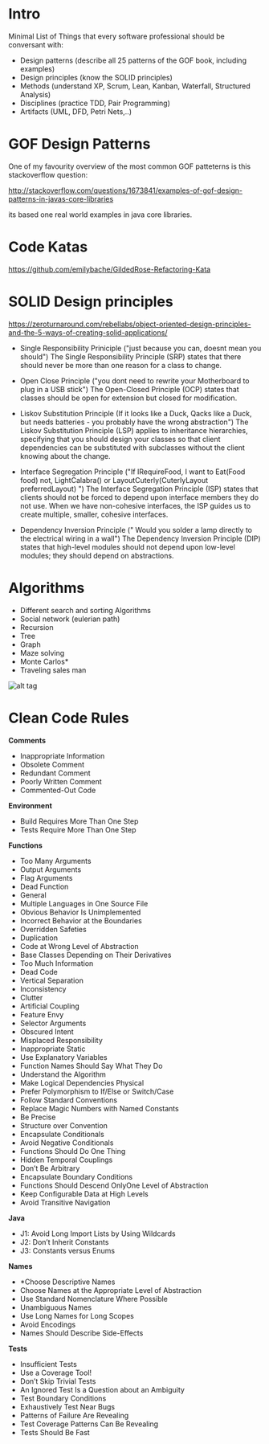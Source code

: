 # Intro

Minimal List of Things that every software professional should be conversant with:

* Design patterns (describe all 25 patterns of the GOF book, including examples)
* Design principles (know the SOLID principles)
* Methods (understand XP, Scrum, Lean, Kanban, Waterfall, Structured Analysis)
* Disciplines (practice TDD, Pair Programming)
* Artifacts (UML, DFD, Petri Nets,..)


# GOF Design Patterns

One of my favourity overview of the most common GOF patteterns is this stackoverflow question:

http://stackoverflow.com/questions/1673841/examples-of-gof-design-patterns-in-javas-core-libraries

its based one real world examples in java core libraries.

# Code Katas

https://github.com/emilybache/GildedRose-Refactoring-Kata


# SOLID Design principles

https://zeroturnaround.com/rebellabs/object-oriented-design-principles-and-the-5-ways-of-creating-solid-applications/

* Single Responsibility Priniciple ("just because you can, doesnt mean you should")
The Single Responsibility Principle (SRP) states that there should never be more than one reason for a class to change.

* Open Close Principle ("you dont need to rewrite your Motherboard to plug in a USB stick")
The Open-Closed Principle (OCP) states that classes should be open for extension but closed for modification.

* Liskov Substitution Principle (If it looks like a Duck, Qacks like a Duck, but needs batteries - you probably have the wrong abstraction")
The Liskov Substitution Principle (LSP) applies to inheritance hierarchies, specifying that you should design your classes so that client dependencies can be substituted with subclasses without the client knowing about the change.

* Interface Segregation Principle ("If IRequireFood, I want to Eat(Food food) not, LightCalabra() or LayoutCuterly(CuterlyLayout preferredLayout) ")
The Interface Segregation Principle (ISP) states that clients should not be forced to depend upon interface members they do not use. When we have non-cohesive interfaces, the ISP guides us to create multiple, smaller, cohesive interfaces.

* Dependency Inversion Principle (" Would you solder a lamp directly to the electrical wiring in a wall")
The Dependency Inversion Principle (DIP) states that high-level modules should not depend upon low-level modules; they should depend on abstractions.


# Algorithms


* Different search and sorting Algorithms
* Social network (eulerian path)
* Recursion
* Tree
* Graph
* Maze solving
* Monte Carlos*
* Traveling sales man


![alt tag](http://imgs.xkcd.com/comics/travelling_salesman_problem.png)


# Clean Code Rules

**Comments** 

* Inappropriate Information
* Obsolete Comment
* Redundant Comment 
* Poorly Written Comment
* Commented-Out Code 
 
**Environment**

* Build Requires More Than One Step
* Tests Require More Than One Step 
 
**Functions**

* Too Many Arguments
* Output Arguments 
* Flag Arguments
* Dead Function 
* General
* Multiple Languages in One Source File
* Obvious Behavior Is Unimplemented
* Incorrect Behavior at the Boundaries
* Overridden Safeties
* Duplication
* Code at Wrong Level of Abstraction
* Base Classes Depending on Their Derivatives 
* Too Much Information 
* Dead Code
* Vertical Separation 
* Inconsistency 
* Clutter
* Artificial Coupling
* Feature Envy
* Selector Arguments
* Obscured Intent 
* Misplaced Responsibility
* Inappropriate Static
* Use Explanatory Variables 
* Function Names Should Say What They Do 
* Understand the Algorithm 
* Make Logical Dependencies Physical
* Prefer Polymorphism to If/Else or Switch/Case 
* Follow Standard Conventions
* Replace Magic Numbers with Named Constants
* Be Precise
* Structure over Convention
* Encapsulate Conditionals 
* Avoid Negative Conditionals
* Functions Should Do One Thing 
* Hidden Temporal Couplings
* Don’t Be Arbitrary
* Encapsulate Boundary Conditions
* Functions Should Descend OnlyOne Level of Abstraction 
* Keep Configurable Data at High Levels
* Avoid Transitive Navigation
 
**Java**

* J1: Avoid Long Import Lists by Using Wildcards
* J2: Don’t Inherit Constants 
* J3: Constants versus Enums
 
**Names**

* *Choose Descriptive Names
* Choose Names at the Appropriate Level of Abstraction
* Use Standard Nomenclature Where Possible
* Unambiguous Names
* Use Long Names for Long Scopes
* Avoid Encodings
* Names Should Describe Side-Effects 
 
**Tests**

* Insufficient Tests
* Use a Coverage Tool!
* Don’t Skip Trivial Tests 
* An Ignored Test Is a Question about an Ambiguity
* Test Boundary Conditions
* Exhaustively Test Near Bugs
* Patterns of Failure Are Revealing 
* Test Coverage Patterns Can Be Revealing 
* Tests Should Be Fast
